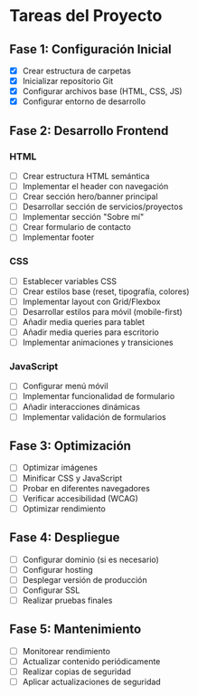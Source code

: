 # Tareas del Proyecto

## Fase 1: Configuración Inicial 
- [x] Crear estructura de carpetas
- [x] Inicializar repositorio Git
- [x] Configurar archivos base (HTML, CSS, JS)
- [x] Configurar entorno de desarrollo

## Fase 2: Desarrollo Frontend
### HTML
- [ ] Crear estructura HTML semántica
- [ ] Implementar el header con navegación
- [ ] Crear sección hero/banner principal
- [ ] Desarrollar sección de servicios/proyectos
- [ ] Implementar sección "Sobre mí"
- [ ] Crear formulario de contacto
- [ ] Implementar footer

### CSS
- [ ] Establecer variables CSS
- [ ] Crear estilos base (reset, tipografía, colores)
- [ ] Implementar layout con Grid/Flexbox
- [ ] Desarrollar estilos para móvil (mobile-first)
- [ ] Añadir media queries para tablet
- [ ] Añadir media queries para escritorio
- [ ] Implementar animaciones y transiciones

### JavaScript
- [ ] Configurar menú móvil
- [ ] Implementar funcionalidad de formulario
- [ ] Añadir interacciones dinámicas
- [ ] Implementar validación de formularios

## Fase 3: Optimización
- [ ] Optimizar imágenes
- [ ] Minificar CSS y JavaScript
- [ ] Probar en diferentes navegadores
- [ ] Verificar accesibilidad (WCAG)
- [ ] Optimizar rendimiento

## Fase 4: Despliegue
- [ ] Configurar dominio (si es necesario)
- [ ] Configurar hosting
- [ ] Desplegar versión de producción
- [ ] Configurar SSL
- [ ] Realizar pruebas finales

## Fase 5: Mantenimiento
- [ ] Monitorear rendimiento
- [ ] Actualizar contenido periódicamente
- [ ] Realizar copias de seguridad
- [ ] Aplicar actualizaciones de seguridad